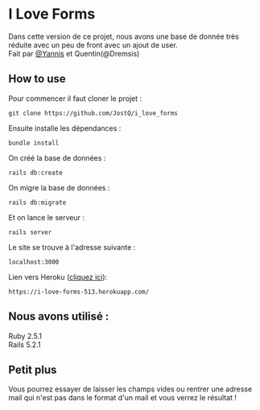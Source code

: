 # I Love Forms

Dans cette version de ce projet, nous avons une base de donnée très réduite avec un peu de front avec un ajout de user.
<br/>
Fait par [@Yannis](https://thehackingproject.slack.com/messages/DD14VBZ0U) et Quentin(@Dremsis)

## How to use

Pour commencer il faut cloner le projet :
```
git clone https://github.com/JostQ/i_love_forms
```

Ensuite installe les dépendances :
```
bundle install
```
On créé la base de données :
```
rails db:create
```
On migre la base de données :
```
rails db:migrate
```

Et on lance le serveur :
```
rails server
```

Le site se trouve à l'adresse suivante :
```
localhost:3000
```

Lien vers Heroku ([cliquez ici](https://i-love-forms-513.herokuapp.com/)):
```
https://i-love-forms-513.herokuapp.com/
```
## Nous avons utilisé : 
Ruby 2.5.1<br/>
Rails 5.2.1

## Petit plus

Vous pourrez essayer de laisser les champs vides ou rentrer une adresse mail qui n'est pas dans le format d'un mail et vous verrez le résultat !
